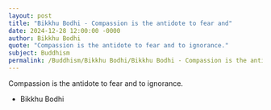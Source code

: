 ```yaml
---
layout: post
title: "Bikkhu Bodhi - Compassion is the antidote to fear and"
date: 2024-12-28 12:00:00 -0000
author: Bikkhu Bodhi
quote: "Compassion is the antidote to fear and to ignorance."
subject: Buddhism
permalink: /Buddhism/Bikkhu Bodhi/Bikkhu Bodhi - Compassion is the antidote to fear and
---
```


Compassion is the antidote to fear and to ignorance.

- Bikkhu Bodhi
